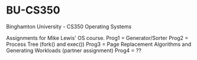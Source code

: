 # BU-CS350
Binghamton University - CS350 Operating Systems

Assignments for Mike Lewis' OS course.
Prog1 = Generator/Sorter
Prog2 = Process Tree (fork() and exec())
Prog3 = Page Replacement Algorithms and Generating Workloads (partner assignment)
Prog4 = ??

